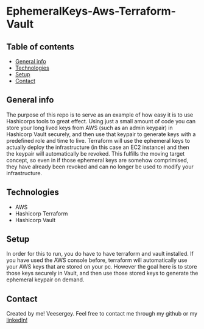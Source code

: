 # EphemeralKeys-Aws-Terraform-Vault

## Table of contents
* [General info](#general-info)
* [Technologies](#technologies)
* [Setup](#setup)
* [Contact](#contact)

## General info
The purpose of this repo is to serve as an example of how easy it is to use Hashicorps tools to great effect. Using just a small amount of code you can store your long lived keys from AWS (such as an admin keypair) in Hashicorp Vault securely, and then use that keypair to generate keys with a predefined role and time to live. Terraform will use the ephemeral keys to actually deploy the infrastructure (in this case an EC2 instance) and then the keypair will automatically be revoked. This fulfills the moving target concept,
so even in if those ephemeral keys are somehow comprimised, they have already been revoked and can no longer be used to modify your infrastructure.

## Technologies
* AWS
* Hashicorp Terraform
* Hashicorp Vault

## Setup
In order for this to run, you do have to have terraform and vault installed. If you have used the AWS console before, terraform will automatically use your AWS keys that are stored on your pc. However the goal here is to store those keys securely in Vault, and then use those stored keys to generate the ephemeral keypair on demand.

## Contact
Created by me! Veesergey. Feel free to contact me through my github or my [linkedIn!](http://www.linkedin.com/in/veesergey)
